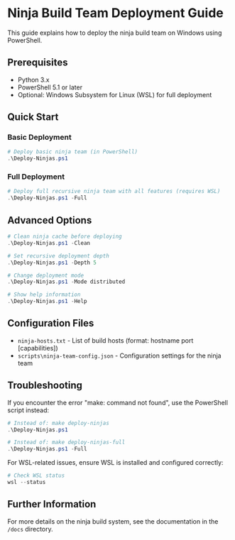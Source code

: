# Ninja Build Team Deployment Guide

This guide explains how to deploy the ninja build team on Windows using PowerShell.

## Prerequisites

- Python 3.x
- PowerShell 5.1 or later
- Optional: Windows Subsystem for Linux (WSL) for full deployment

## Quick Start

### Basic Deployment
```powershell
# Deploy basic ninja team (in PowerShell)
.\Deploy-Ninjas.ps1
```

### Full Deployment
```powershell
# Deploy full recursive ninja team with all features (requires WSL)
.\Deploy-Ninjas.ps1 -Full
```

## Advanced Options

```powershell
# Clean ninja cache before deploying
.\Deploy-Ninjas.ps1 -Clean

# Set recursive deployment depth 
.\Deploy-Ninjas.ps1 -Depth 5

# Change deployment mode
.\Deploy-Ninjas.ps1 -Mode distributed

# Show help information
.\Deploy-Ninjas.ps1 -Help
```

## Configuration Files

- `ninja-hosts.txt` - List of build hosts (format: hostname port [capabilities])
- `scripts\ninja-team-config.json` - Configuration settings for the ninja team

## Troubleshooting

If you encounter the error "make: command not found", use the PowerShell script instead:
```powershell
# Instead of: make deploy-ninjas
.\Deploy-Ninjas.ps1

# Instead of: make deploy-ninjas-full
.\Deploy-Ninjas.ps1 -Full
```

For WSL-related issues, ensure WSL is installed and configured correctly:
```powershell
# Check WSL status
wsl --status
```

## Further Information

For more details on the ninja build system, see the documentation in the `/docs` directory.
